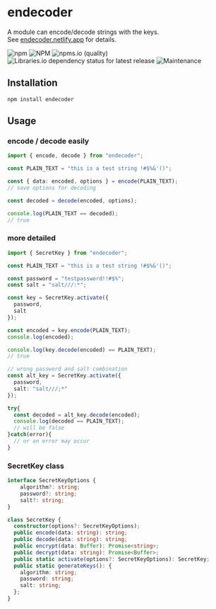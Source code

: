 # endecoder

A module can encode/decode strings with the keys.  
See [endecoder.netlify.app](https://endecoder.netlify.app/) for details.

![npm](https://img.shields.io/npm/v/endecoder)
![NPM](https://img.shields.io/npm/l/endecoder)
![npms.io (quality)](https://img.shields.io/npms-io/quality-score/endecoder)
![Libraries.io dependency status for latest release](https://img.shields.io/librariesio/release/npm/endecoder)
![Maintenance](https://img.shields.io/maintenance/yes/2022)

## Installation

``` shell
npm install endecoder
```

## Usage

### encode / decode easily

``` typescript
import { encode, decode } from "endecoder";

const PLAIN_TEXT = "this is a test string !#$%&'()";

const { data: encoded, options } = encode(PLAIN_TEXT);
// save options for decoding

const decoded = decode(encoded, options);

console.log(PLAIN_TEXT == decoded);
// true

```

### more detailed

``` typescript
import { SecretKey } from "endecoder";

const PLAIN_TEXT = "this is a test string !#$%&'()";

const password = "testpassword!!#$%";
const salt = "salt///:*";

const key = SecretKey.activate({
  password,
  salt
});

const encoded = key.encode(PLAIN_TEXT);
console.log(encoded);

console.log(key.decode(encoded) == PLAIN_TEXT);
// true

// wrong password and salt combination
const alt_key = SecretKey.activate({
  password,
  salt: "salt///;*"
});

try{
  const decoded = alt_key.decode(encoded);
  console.log(decoded == PLAIN_TEXT);
  // will be false
}catch(error){
  // or an error may occur
}

```

### SecretKey class
``` typescript
interface SecretKeyOptions {
    algorithm?: string;
    password?: string;
    salt?: string;
}

class SecretKey {
  constructor(options?: SecretKeyOptions);
  public encode(data: string): string;
  public decode(data: string): string;
  public encrypt(data: Buffer): Promise<string>;
  public decrypt(data: string): Promise<Buffer>;
  public static activate(options?: SecretKeyOptions): SecretKey;
  public static generateKeys(): {
    algorithm: string;
    password: string;
    salt: string;
  };
}

```
